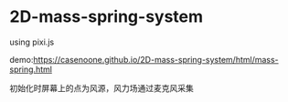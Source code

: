 # 2D-mass-spring-system
using pixi.js

demo:https://casenoone.github.io/2D-mass-spring-system/html/mass-spring.html

初始化时屏幕上的点为风源，风力场通过麦克风采集
